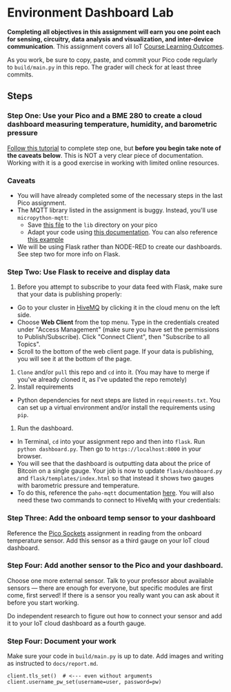 # Environment Dashboard Lab

**Completing all objectives in this assignment will earn you one point each for sensing, circuitry, data analysis and visualization, and inter-device communication**. This assignment covers all IoT [Course Learning Outcomes](https://github.com/allegheny-college-cmpsc-406-spring-2024/course-materials?tab=readme-ov-file#course-learning-outcomes).

As you work, be sure to copy, paste, and commit your Pico code regularly to `build/main.py` in this repo. The grader will check for at least three commits.

## Steps

### Step One: Use your Pico and a BME 280 to create a cloud dashboard measuring temperature, humidity, and barometric pressure

[Follow this tutorial](https://www.hivemq.com/blog/iot-reading-sensor-data-raspberry-pi-pico-w-micropython-mqtt-node-red/) to complete step one, but **before you begin take note of the caveats below**. This is NOT a very clear piece of documentation. Working with it is a good exercise in working with limited online resources.

### Caveats

- You will have already completed some of the necessary steps in the last Pico assignment.
- The MQTT library listed in the assignment is buggy. Instead, you'll use `micropython-mqtt`:
  - Save [this file](https://github.com/peterhinch/micropython-mqtt/blob/master/mqtt_as/mqtt_as.py) to the `lib` directory on your pico
  - Adapt your code using [this documentation](https://github.com/peterhinch/micropython-mqtt/blob/master/mqtt_as/README.md#8-hive-mq). You can also reference [this example]('/build/example.py')
- We will be using Flask rather than NODE-RED to create our dashboards. See step two for more info on Flask.

### Step Two: Use Flask to receive and display data

1.  Before you attempt to subscribe to your data feed with Flask, make sure that your data is publishing properly:

- Go to your cluster in [HiveMQ](https://console.hivemq.cloud/) by clicking it in the cloud menu on the left side.
- Choose **Web Client** from the top menu. Type in the credentials created under "Access Management" (make sure you have set the permissions to Publish/Subscribe). Click "Connect Client", then "Subscribe to all Topics".
- Scroll to the bottom of the web client page. If your data is publishing, you will see it at the bottom of the page.

1.  `Clone` and/or `pull` this repo and `cd` into it. (You may have to merge if you've already cloned it, as I've updated the repo remotely)
2.  Install requirements

- Python dependencies for next steps are listed in `requirements.txt`. You can set up a virtual environment and/or install the requirements using `pip`.

1.  Run the dashboard.

- In Terminal, `cd` into your assignment repo and then into `flask`. Run `python dashboard.py`. Then go to `https://localhost:8000` in your browser.
- You will see that the dashboard is outputting data about the price of Bitcoin on a single gauge. Your job is now to update `flask/dashboard.py` and `flask/templates/index.html` so that instead it shows two gauges with barometric pressure and temperature.
- To do this, reference the `paho-mqtt` documentation [here](https://pypi.org/project/paho-mqtt/). You will also need these two commands to connect to HiveMq with your credentials:

### Step Three: Add the onboard temp sensor to your dashboard

Reference the [Pico Sockets](https://github.com/allegheny-college-cmpsc-406-spring-2024/pico-sockets) assignment in reading from the onboard temperature sensor. Add this sensor as a third gauge on your IoT cloud dashboard.

### Step Four: Add another sensor to the Pico and your dashboard.

Choose one more external sensor. Talk to your professor about available sensors — there are enough for everyone, but specific modules are first come, first served! If there is a sensor you really want you can ask about it before you start working.

Do independent research to figure out how to connect your sensor and add it to your IoT cloud dashboard as a fourth gauge.

### Step Four: Document your work

Make sure your code in `build/main.py` is up to date. Add images and writing as instructed to `docs/report.md`.

```
client.tls_set()  # <--- even without arguments
client.username_pw_set(username=user, password=pw)
```
